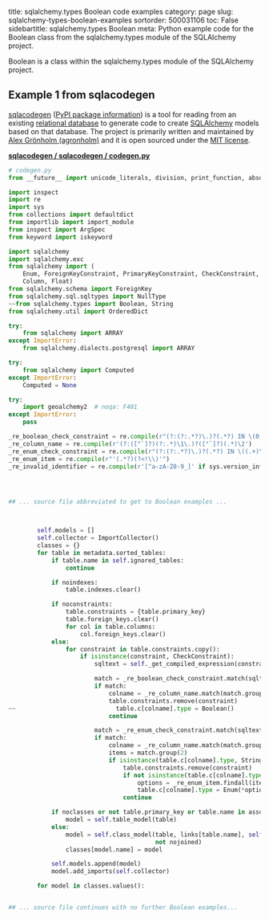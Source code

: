 title: sqlalchemy.types Boolean code examples
category: page
slug: sqlalchemy-types-boolean-examples
sortorder: 500031106
toc: False
sidebartitle: sqlalchemy.types Boolean
meta: Python example code for the Boolean class from the sqlalchemy.types module of the SQLAlchemy project.


Boolean is a class within the sqlalchemy.types module of the SQLAlchemy project.


## Example 1 from sqlacodegen
[sqlacodegen](https://github.com/agronholm/sqlacodegen)
([PyPI package information](https://pypi.org/project/sqlacodegen/))
is a tool for
reading from an existing [relational database](/databases.html) to
generate code to create [SQLAlchemy](/sqlalchemy.html) models based
on that database. The project is primarily written and maintained
by [Alex Grönholm (agronholm)](https://github.com/agronholm) and it
is open sourced under the
[MIT license](https://github.com/agronholm/sqlacodegen/blob/master/LICENSE).

[**sqlacodegen / sqlacodegen / codegen.py**](https://github.com/agronholm/sqlacodegen/blob/master/sqlacodegen/./codegen.py)

```python
# codegen.py
from __future__ import unicode_literals, division, print_function, absolute_import

import inspect
import re
import sys
from collections import defaultdict
from importlib import import_module
from inspect import ArgSpec
from keyword import iskeyword

import sqlalchemy
import sqlalchemy.exc
from sqlalchemy import (
    Enum, ForeignKeyConstraint, PrimaryKeyConstraint, CheckConstraint, UniqueConstraint, Table,
    Column, Float)
from sqlalchemy.schema import ForeignKey
from sqlalchemy.sql.sqltypes import NullType
~~from sqlalchemy.types import Boolean, String
from sqlalchemy.util import OrderedDict

try:
    from sqlalchemy import ARRAY
except ImportError:
    from sqlalchemy.dialects.postgresql import ARRAY

try:
    from sqlalchemy import Computed
except ImportError:
    Computed = None

try:
    import geoalchemy2  # noqa: F401
except ImportError:
    pass

_re_boolean_check_constraint = re.compile(r"(?:(?:.*?)\.)?(.*?) IN \(0, 1\)")
_re_column_name = re.compile(r'(?:(["`]?)(?:.*)\1\.)?(["`]?)(.*)\2')
_re_enum_check_constraint = re.compile(r"(?:(?:.*?)\.)?(.*?) IN \((.+)\)")
_re_enum_item = re.compile(r"'(.*?)(?<!\\)'")
_re_invalid_identifier = re.compile(r'[^a-zA-Z0-9_]' if sys.version_info[0] < 3 else r'(?u)\W')




## ... source file abbreviated to get to Boolean examples ...



        self.models = []
        self.collector = ImportCollector()
        classes = {}
        for table in metadata.sorted_tables:
            if table.name in self.ignored_tables:
                continue

            if noindexes:
                table.indexes.clear()

            if noconstraints:
                table.constraints = {table.primary_key}
                table.foreign_keys.clear()
                for col in table.columns:
                    col.foreign_keys.clear()
            else:
                for constraint in table.constraints.copy():
                    if isinstance(constraint, CheckConstraint):
                        sqltext = self._get_compiled_expression(constraint.sqltext)

                        match = _re_boolean_check_constraint.match(sqltext)
                        if match:
                            colname = _re_column_name.match(match.group(1)).group(3)
                            table.constraints.remove(constraint)
~~                            table.c[colname].type = Boolean()
                            continue

                        match = _re_enum_check_constraint.match(sqltext)
                        if match:
                            colname = _re_column_name.match(match.group(1)).group(3)
                            items = match.group(2)
                            if isinstance(table.c[colname].type, String):
                                table.constraints.remove(constraint)
                                if not isinstance(table.c[colname].type, Enum):
                                    options = _re_enum_item.findall(items)
                                    table.c[colname].type = Enum(*options, native_enum=False)
                                continue

            if noclasses or not table.primary_key or table.name in association_tables:
                model = self.table_model(table)
            else:
                model = self.class_model(table, links[table.name], self.inflect_engine,
                                         not nojoined)
                classes[model.name] = model

            self.models.append(model)
            model.add_imports(self.collector)

        for model in classes.values():


## ... source file continues with no further Boolean examples...

```

